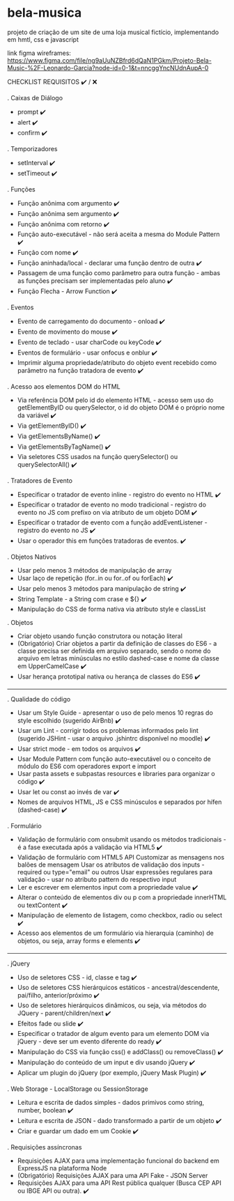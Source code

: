 # bela-musica
projeto de criação de um site de uma loja musical fictício, implementando em hmtl, css e javascript 

link figma wireframes: https://www.figma.com/file/ng9aUuNZBfrd6dQaN1PGkm/Projeto-Bela-Music-%2F-Leonardo-Garcia?node-id=0-1&t=nncggYncNUdnAupA-0


CHECKLIST REQUISITOS ✔️ / ❌

. Caixas de Diálogo
 - prompt ✔️
 - alert ✔️
 - confirm ✔️

. Temporizadores
 - setInterval ✔️
 - setTimeout ✔️

. Funções
 - Função anônima com argumento ✔️
 - Função anônima sem argumento ✔️
 - Função anônima com retorno ✔️
 - Função auto-executável - não será aceita a mesma do Module Pattern ✔️
 - Função com nome ✔️
 - Função aninhada/local - declarar uma função dentro de outra ✔️
 - Passagem de uma função como parâmetro para outra função - ambas as funções precisam ser implementadas pelo aluno ✔️
 - Função Flecha - Arrow Function ✔️

. Eventos
 - Evento de carregamento do documento - onload ✔️
 - Evento de movimento do mouse ✔️
 - Evento de teclado - usar charCode ou keyCode ✔️
 - Eventos de formulário - usar onfocus e onblur ✔️
 - Imprimir alguma propriedade/atributo do objeto event recebido como parâmetro na função tratadora de evento ✔️

. Acesso aos elementos DOM do HTML
 - Via referência DOM pelo id do elemento HTML - acesso sem uso do getElementByID ou querySelector, o id do objeto DOM é o próprio nome da variável ✔️
 - Via getElementByID() ✔️
 - Via getElementsByName() ✔️
 - Via getElementsByTagName() ✔️
 - Via seletores CSS usados na função querySelector() ou querySelectorAll() ✔️

. Tratadores de Evento
 - Especificar o tratador de evento inline - registro do evento no HTML ✔️
 - Especificar o tratador de evento no modo tradicional - registro do evento no JS com prefixo on via atributo de um objeto DOM ✔️
 - Especificar o tratador de evento com a função addEventListener - registro do evento no JS ✔️
 - Usar o operador this em funções tratadoras de eventos. ✔️

. Objetos Nativos
 - Usar pelo menos 3 métodos de manipulação de array
 - Usar laço de repetição (for..in ou for..of ou forEach) ✔️
 - Usar pelo menos 3 métodos para manipulação de string ✔️
 - String Template - a String com crase e ${} ✔️
 - Manipulação do CSS de forma nativa via atributo style e classList

. Objetos
 - Criar objeto usando função construtora ou notação literal
 - (Obrigatório) Criar objetos a partir da definição de classes do ES6 - a classe precisa ser definida em arquivo separado, sendo o nome do arquivo em letras minúsculas no estilo dashed-case e nome da classe em UpperCamelCase ✔️
 - Usar herança prototipal nativa ou herança de classes do ES6 ✔️


-----------------------------------------------------------------------------------------------

. Qualidade do código
 - Usar um Style Guide - apresentar o uso de pelo menos 10 regras do style escolhido (sugerido AirBnb) ✔️
 - Usar um Lint - corrigir todos os problemas informados pelo lint (sugerido JSHint - usar o arquivo .jshintrc disponível no moodle) ✔️
 - Usar strict mode - em todos os arquivos ✔️
 - Usar Module Pattern com função auto-executável ou o conceito de módulo do ES6 com operadores export e import
 - Usar pasta assets e subpastas resources e libraries para organizar o código ✔️
 - Usar let ou const ao invés de var ✔️
 - Nomes de arquivos HTML, JS e CSS minúsculos e separados por hífen (dashed-case) ✔️

. Formulário
 - Validação de formulário com onsubmit usando os métodos tradicionais - é a fase executada após a validação via HTML5 ✔️
 - Validação de formulário com HTML5 API
    Customizar as mensagens nos balões de mensagem
    Usar os atributos de validação dos inputs - required ou type="email" ou outros
    Usar expressões regulares para validação - usar no atributo pattern do respectivo input
 - Ler e escrever em elementos input com a propriedade value ✔️
 - Alterar o conteúdo de elementos div ou p com a propriedade innerHTML ou textContent ✔️
 - Manipulação de elemento de listagem, como checkbox, radio ou select ✔️ 
 - Acesso aos elementos de um formulário via hierarquia (caminho) de objetos, ou seja, array forms e elements ✔️

 ----------------------------------------------------------------------------------------------


. jQuery
 - Uso de seletores CSS - id, classe e tag ✔️
 - Uso de seletores CSS hierárquicos estáticos - ancestral/descendente, pai/filho, anterior/próximo ✔️
 - Uso de seletores hierárquicos dinâmicos, ou seja, via métodos do JQuery - parent/children/next ✔️
 - Efeitos fade ou slide ✔️
 - Especificar o tratador de algum evento para um elemento DOM via jQuery - deve ser um evento diferente do ready ✔️
 - Manipulação do CSS via função css() e addClass() ou removeClass() ✔️
 - Manipulação do conteúdo de um input e div usando jQuery ✔️
 - Aplicar um plugin do jQuery (por exemplo, jQuery Mask Plugin) ✔️

. Web Storage - LocalStorage ou SessionStorage
 - Leitura e escrita de dados simples - dados primivos como string, number, boolean ✔️
 - Leitura e escrita de JSON - dado transformado a partir de um objeto ✔️
 - Criar e guardar um dado em um Cookie ✔️

. Requisições assíncronas
 - Requisições AJAX para uma implementação funcional do backend em ExpressJS na plataforma Node
 - (Obrigatório) Requisições AJAX para uma API Fake - JSON Server 
 - Requisições AJAX para uma API Rest pública qualquer (Busca CEP API ou IBGE API ou outra). ✔️


